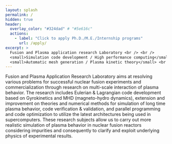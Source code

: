 ```yaml
---
layout: splash
permalink: /
hidden: true
header:
  overlay_color: "#324dad" # "#5e616c"
  actions:
    - label: "Click to apply Ph.D./M.E./Internship programs"
      url: /apply/
excerpt: >
  Fusion and Plasma application research Laboratory <br /> <br />
  <small>Simulation code development / High performance computing</small> <br /> 
  <small>Automatic mesh generation / Plasma kinetic theory</small> <br /> <br />
---
```


 Fusion and Plasma Application Research Laboratory aims at resolving various problems for successful nuclear fusion experiments and commercialization through research on multi-scale interaction of plasma behavior. The research includes Eulerian & Lagrangian code development based on Gyrokinetics and MHD (magneto-hydro dynamics), extension and improvement on theories and numerical methods for simulation of long time plasma behavior, code verification & validation, and parallel programming and code optimization to utilize the latest architectures being used in supercomputers. These research subjects allow us to carry out more realistic simulation of plasma behavior in nuclear fusion reactors considering impurities and consequently to clarify and exploit underlying physics of experimental results.

